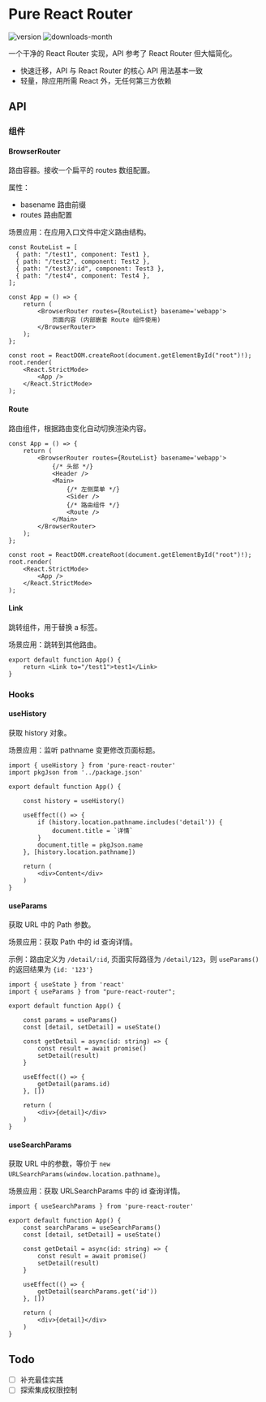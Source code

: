# Pure React Router

![version](https://img.shields.io/npm/v/pure-react-router)
![downloads-month](https://img.shields.io/npm/dm/pure-react-router)

一个干净的 React Router 实现，API 参考了 React Router 但大幅简化。

- 快速迁移，API 与 React Router 的核心 API 用法基本一致
- 轻量，除应用所需 React 外，无任何第三方依赖

## API

### 组件

#### BrowserRouter

路由容器。接收一个扁平的 routes 数组配置。

属性：

- basename 路由前缀
- routes 路由配置

场景应用：在应用入口文件中定义路由结构。

```tsx
const RouteList = [
  { path: "/test1", component: Test1 },
  { path: "/test2", component: Test2 },
  { path: "/test3/:id", component: Test3 },
  { path: "/test4", component: Test4 },
];

const App = () => {
	return (
		<BrowserRouter routes={RouteList} basename='webapp'>
			页面内容 (内部嵌套 Route 组件使用)
		</BrowserRouter>
	);
};

const root = ReactDOM.createRoot(document.getElementById("root")!);
root.render(
	<React.StrictMode>
		<App />
	</React.StrictMode>
);
```

#### Route

路由组件，根据路由变化自动切换渲染内容。

```tsx
const App = () => {
	return (
		<BrowserRouter routes={RouteList} basename='webapp'>
			{/* 头部 */}
			<Header />
			<Main>
				{/* 左侧菜单 */}
				<Sider />
				{/* 路由组件 */}
				<Route />
			</Main>
		</BrowserRouter>
	);
};

const root = ReactDOM.createRoot(document.getElementById("root")!);
root.render(
	<React.StrictMode>
		<App />
	</React.StrictMode>
);
```

#### Link

跳转组件，用于替换 a 标签。

场景应用：跳转到其他路由。

```tsx
export default function App() {
	return <Link to="/test1">test1</Link>
}
```

### Hooks

#### useHistory

获取 history 对象。

场景应用：监听 pathname 变更修改页面标题。

```tsx
import { useHistory } from 'pure-react-router'
import pkgJson from '../package.json'

export default function App() {

	const history = useHistory()

	useEffect(() => {
		if (history.location.pathname.includes('detail')) {
			document.title = `详情`
		}
		document.title = pkgJson.name
	}, [history.location.pathname])

	return (
		<div>Content</div>
	)
}
```

#### useParams

获取 URL 中的 Path 参数。

场景应用：获取 Path 中的 id 查询详情。

示例：路由定义为 `/detail/:id`, 页面实际路径为 `/detail/123`，则 `useParams()` 的返回结果为 `{id: '123'}`

```tsx
import { useState } from 'react'
import { useParams } from "pure-react-router";

export default function App() {

	const params = useParams()
	const [detail, setDetail] = useState()

	const getDetail = async(id: string) => {
		const result = await promise()
		setDetail(result)
	}

	useEffect(() => {
		getDetail(params.id)
	}, [])

	return (
		<div>{detail}</div>
	)
}
```

#### useSearchParams

获取 URL 中的参数，等价于 `new URLSearchParams(window.location.pathname)`。

场景应用：获取 URLSearchParams 中的 id 查询详情。

```tsx
import { useSearchParams } from 'pure-react-router'

export default function App() {
	const searchParams = useSearchParams()
	const [detail, setDetail] = useState()

	const getDetail = async(id: string) => {
		const result = await promise()
		setDetail(result)
	}

	useEffect(() => {
		getDetail(searchParams.get('id'))
	}, [])

	return (
		<div>{detail}</div>
	)
}
```

## Todo

- [ ] 补充最佳实践
- [ ] 探索集成权限控制
